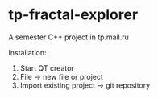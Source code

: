 tp-fractal-explorer
===================

A semester C++ project in tp.mail.ru

Installation:
1. Start QT creator
2. File -> new file or project
3. Import existing project -> git repository	